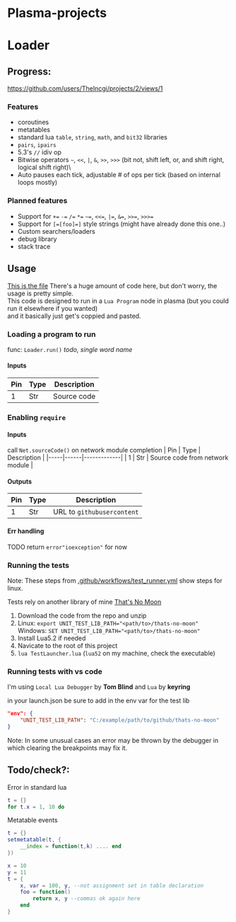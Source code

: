 # Plasma-projects
 
# Loader
## Progress:

https://github.com/users/TheIncgi/projects/2/views/1

### Features
 - coroutines
 - metatables
 - standard lua `table`, `string`, `math`, and `bit32` libraries
 - `pairs`, `ipairs`
 - 5.3's `//` idiv op
 - Bitwise operators `~`, `<<`, `|`, `&`, `>>`, `>>>` (bit not, shift left, or, and shift right, logical shift right)\
 - Auto pauses each tick, adjustable # of ops per tick (based on internal loops mostly) 

### Planned features
 - Support for `+=` `-=` `/=` `*=` `~=`, `<<=`, `|=`, `&=`, `>>=`, `>>>=`
 - Support for `[=[foo]=]` style strings (might have already done this one..)
 - Custom searchers/loaders
 - debug library
 - stack trace

## Usage
[This is the file](https://github.com/TheIncgi/Plasma-projects/blob/main/libs/Load.lua)
There's a huge amount of code here, but don't worry, the usage is pretty simple. \
This code is designed to run in a `Lua Program` node in plasma (but you could run it elsewhere if you wanted) \
and it basically just get's coppied and pasted.

### Loading a program to run

func: `Loader.run()` *todo, single word name*

#### Inputs

| Pin | Type | Description |
|-----|------|-------------|
| 1   | Str  | Source code |

### Enabling `require`

#### Inputs
call `Net.sourceCode()` on network module completion
| Pin | Type | Description |
|-----|------|-------------|
| 1   | Str  | Source code from network module |

#### Outputs
| Pin | Type | Description |
|-----|------|-------------|
| 1   | Str  | URL to `githubusercontent` |

#### Err handling
TODO 
return `error"ioexception"` for now

### Running the tests
Note: These steps from [.github/workflows/test_runner.yml](https://github.com/TheIncgi/Plasma-projects/blob/d7c587b8922a23a2d910aa03486907d357cd957a/.github/workflows/test_runner.yml#L33-L48) show steps for linux.

Tests rely on another library of mine [That's No Moon](https://github.com/TheIncgi/Thats-No-Moon)
1. Download the code from the repo and unzip
2. Linux: `export UNIT_TEST_LIB_PATH="<path/to>/thats-no-moon"` \
   Windows: `SET UNIT_TEST_LIB_PATH="<path/to>/thats-no-moon"`
3. Install Lua5.2 if needed
4. Navicate to the root of this project
5. `lua TestLauncher.lua` (`lua52` on my machine, check the executable)

### Running tests with vs code
I'm using `Local Lua Debugger` by **Tom Blind** and `Lua` by **keyring**

in your launch.json be sure to add in the env var for the test lib
```json
"env": {
    "UNIT_TEST_LIB_PATH": "C:/example/path/to/github/thats-no-moon"
}
```

Note: In some unusual cases an error may be thrown by the debugger in which clearing the breakpoints may fix it.

## Todo/check?:

Error in standard lua
```lua
t = {}
for t.x = 1, 10 do
``` 

Metatable events
```lua
t = {}
setmetatable(t, {
    __index = function(t,k) .... end
})
```

```lua
x = 10
y = 11
t = {
    x, var = 100, y, --not assignment set in table declaration
    foo = function()
        return x, y --commas ok again here
    end
}
```